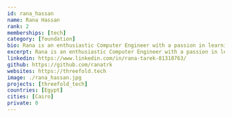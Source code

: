 ```yaml
---
id: rana_hassan
name: Rana Hassan
rank: 2
memberships: [tech]
category: [foundation]
bio: Rana is an enthusiastic Computer Engineer with a passion in learning and development. She enjoys a good cup of coffee and exploring new technologies. ThreeFold's innovation bring great technology and new ideas to the world. Being a part of that is definitely a life-changing experience.
excerpt: Rana is an enthusiastic Computer Engineer with a passion in learning and development.
linkedin: https://www.linkedin.com/in/rana-tarek-81310763/
github: https://github.com/ranatrk
websites: https://threefold.tech
image: ./rana_hassan.jpg
projects: [threefold_tech]
countries: [Egypt]
cities: [Cairo]
private: 0
---
```

